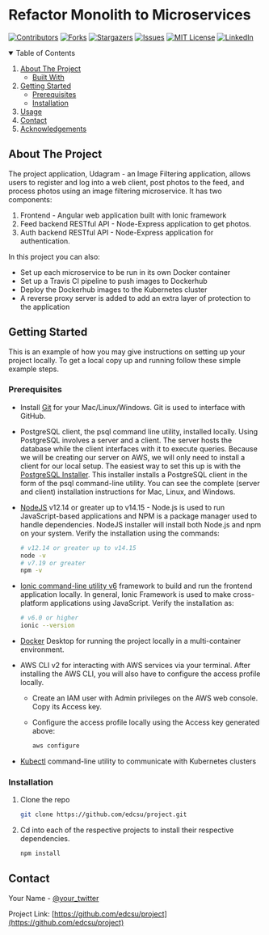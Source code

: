 # Refactor Monolith to Microservices

[![Contributors][contributors-shield]][contributors-url]
[![Forks][forks-shield]][forks-url]
[![Stargazers][stars-shield]][stars-url]
[![Issues][issues-shield]][issues-url]
[![MIT License][license-shield]][license-url]
[![LinkedIn][linkedin-shield]][linkedin-url]

<!-- TABLE OF CONTENTS -->
<details open="open">
  <summary>Table of Contents</summary>
  <ol>
    <li>
      <a href="#about-the-project">About The Project</a>
      <ul>
        <li><a href="#built-with">Built With</a></li>
      </ul>
    </li>
    <li>
      <a href="#getting-started">Getting Started</a>
      <ul>
        <li><a href="#prerequisites">Prerequisites</a></li>
        <li><a href="#installation">Installation</a></li>
      </ul>
    </li>
    <li><a href="#usage">Usage</a></li>
    <li><a href="#contact">Contact</a></li>
    <li><a href="#acknowledgements">Acknowledgements</a></li>
  </ol>
</details>

<!-- ABOUT THE PROJECT -->
## About The Project

The project application, Udagram - an Image Filtering application, allows users to register and log into a web client, post photos to the feed, and process photos using an image filtering microservice. It has two components:

 1. Frontend - Angular web application built with Ionic framework
 2. Feed backend RESTful API - Node-Express application to get photos.
 3. Auth backend RESTful API - Node-Express application for authentication.

In this project you can also:

* Set up each microservice to be run in its own Docker container
* Set up a Travis CI pipeline to push images to Dockerhub
* Deploy the Dockerhub images to the Kubernetes cluster
* A reverse proxy server is added to add an extra layer of protection to the application

<!-- GETTING STARTED -->
## Getting Started

This is an example of how you may give instructions on setting up your project locally.
To get a local copy up and running follow these simple example steps.

### Prerequisites

* Install [Git](https://git-scm.com/downloads) for your Mac/Linux/Windows. Git is used to interface with GitHub.
* PostgreSQL client, the psql command line utility, installed locally. Using PostgreSQL involves a server and a client.
  The server hosts the database while the client interfaces with it to execute queries. Because we will be creating our server on AWS, we will only need to install a client for our local setup. The easiest way to set this up is with the [PostgreSQL Installer](https://www.postgresql.org/download/). This installer installs a PostgreSQL client in the form of the psql command-line utility. You can see the complete (server and client) installation instructions for Mac, Linux, and Windows.
* [NodeJS](https://nodejs.org/en/download/) v12.14 or greater up to v14.15 - Node.js is used to run JavaScript-based applications and NPM is a package manager used to handle dependencies. NodeJS installer will install both Node.js and npm on your system. Verify the installation using the commands:

  ```sh
  # v12.14 or greater up to v14.15
  node -v
  # v7.19 or greater
  npm -v
  ```

* [Ionic command-line utility v6](https://ionicframework.com/docs/intro/cli) framework to build and run the frontend        application locally. In general, Ionic Framework is used to make cross-platform applications using JavaScript. Verify the installation as:

  ```sh
  # v6.0 or higher
  ionic --version
  ```

* [Docker](https://docs.docker.com/desktop/#download-and-install) Desktop for running the project locally in a multi-container environment.

* AWS CLI v2 for interacting with AWS services via your terminal. After installing the AWS CLI, you will also have to configure the access profile locally.

  * Create an IAM user with Admin privileges on the AWS web console. Copy its Access key.
  * Configure the access profile locally using the Access key generated above:

    ```sh
    aws configure
    ```

* [Kubectl](https://kubernetes.io/docs/tasks/tools/#kubectl) command-line utility to communicate with Kubernetes clusters

### Installation

1. Clone the repo

   ```sh
   git clone https://github.com/edcsu/project.git
   ```

2. Cd into each of the respective projects to install their respective dependencies.

   ```sh
   npm install
   ```

<!-- CONTACT -->
## Contact

Your Name - [@your_twitter](https://twitter.com/skeith696)

Project Link: [https://github.com/edcsu/project](https://github.com/edcsu/project)

<!-- MARKDOWN LINKS & IMAGES -->
<!-- https://www.markdownguide.org/basic-syntax/#reference-style-links -->
[contributors-shield]: https://img.shields.io/github/contributors/othneildrew/Best-README-Template.svg?style=for-the-badge
[contributors-url]: https://github.com/edcsu/project/graphs/contributors
[forks-shield]: https://img.shields.io/github/forks/othneildrew/Best-README-Template.svg?style=for-the-badge
[forks-url]: https://github.com/edcsu/project/network/members
[stars-shield]: https://img.shields.io/github/stars/othneildrew/Best-README-Template.svg?style=for-the-badge
[stars-url]: https://github.com/edcsu/project/stargazers
[issues-shield]: https://img.shields.io/github/issues/othneildrew/Best-README-Template.svg?style=for-the-badge
[issues-url]: https://github.com/edcsu/project/issues
[license-shield]: https://img.shields.io/github/license/othneildrew/Best-README-Template.svg?style=for-the-badge
[license-url]: https://github.com/edcsu/project/blob/master/LICENSE.txt
[linkedin-shield]: https://img.shields.io/badge/-LinkedIn-black.svg?style=for-the-badge&logo=linkedin&colorB=555
[linkedin-url]: https://www.linkedin.com/in/ssewannonda-keith-edwin-443303129

